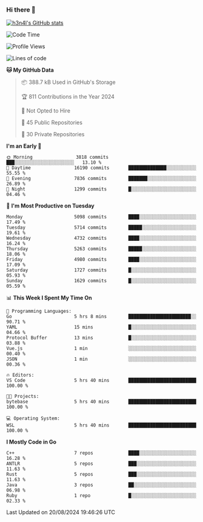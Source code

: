 ### Hi there 👋

[![h3n4l's GitHub stats](https://github-readme-stats.vercel.app/api?username=h3n4l&count_private=true&show_icons=true&theme=radical)](https://github.com/h3n4l/github-readme-stats)

<!--START_SECTION:waka-->
![Code Time](http://img.shields.io/badge/Code%20Time-1%2C907%20hrs%2052%20mins-blue)

![Profile Views](http://img.shields.io/badge/Profile%20Views-1-blue)

![Lines of code](https://img.shields.io/badge/From%20Hello%20World%20I%27ve%20Written-11.2%20million%20lines%20of%20code-blue)

**🐱 My GitHub Data** 

> 📦 388.7 kB Used in GitHub's Storage 
 > 
> 🏆 811 Contributions in the Year 2024
 > 
> 🚫 Not Opted to Hire
 > 
> 📜 45 Public Repositories 
 > 
> 🔑 30 Private Repositories 
 > 
**I'm an Early 🐤** 

```text
🌞 Morning                3818 commits        ███░░░░░░░░░░░░░░░░░░░░░░   13.10 % 
🌆 Daytime                16190 commits       ██████████████░░░░░░░░░░░   55.55 % 
🌃 Evening                7836 commits        ███████░░░░░░░░░░░░░░░░░░   26.89 % 
🌙 Night                  1299 commits        █░░░░░░░░░░░░░░░░░░░░░░░░   04.46 % 
```
📅 **I'm Most Productive on Tuesday** 

```text
Monday                   5098 commits        ████░░░░░░░░░░░░░░░░░░░░░   17.49 % 
Tuesday                  5714 commits        █████░░░░░░░░░░░░░░░░░░░░   19.61 % 
Wednesday                4732 commits        ████░░░░░░░░░░░░░░░░░░░░░   16.24 % 
Thursday                 5263 commits        █████░░░░░░░░░░░░░░░░░░░░   18.06 % 
Friday                   4980 commits        ████░░░░░░░░░░░░░░░░░░░░░   17.09 % 
Saturday                 1727 commits        █░░░░░░░░░░░░░░░░░░░░░░░░   05.93 % 
Sunday                   1629 commits        █░░░░░░░░░░░░░░░░░░░░░░░░   05.59 % 
```


📊 **This Week I Spent My Time On** 

```text
💬 Programming Languages: 
Go                       5 hrs 8 mins        ███████████████████████░░   90.71 % 
YAML                     15 mins             █░░░░░░░░░░░░░░░░░░░░░░░░   04.66 % 
Protocol Buffer          13 mins             █░░░░░░░░░░░░░░░░░░░░░░░░   03.88 % 
Vue.js                   1 min               ░░░░░░░░░░░░░░░░░░░░░░░░░   00.40 % 
JSON                     1 min               ░░░░░░░░░░░░░░░░░░░░░░░░░   00.36 % 

🔥 Editors: 
VS Code                  5 hrs 40 mins       █████████████████████████   100.00 % 

🐱‍💻 Projects: 
bytebase                 5 hrs 40 mins       █████████████████████████   100.00 % 

💻 Operating System: 
WSL                      5 hrs 40 mins       █████████████████████████   100.00 % 
```

**I Mostly Code in Go** 

```text
C++                      7 repos             ████░░░░░░░░░░░░░░░░░░░░░   16.28 % 
ANTLR                    5 repos             ███░░░░░░░░░░░░░░░░░░░░░░   11.63 % 
Rust                     5 repos             ███░░░░░░░░░░░░░░░░░░░░░░   11.63 % 
Java                     3 repos             ██░░░░░░░░░░░░░░░░░░░░░░░   06.98 % 
Ruby                     1 repo              █░░░░░░░░░░░░░░░░░░░░░░░░   02.33 % 
```




 Last Updated on 20/08/2024 19:46:26 UTC
<!--END_SECTION:waka-->


